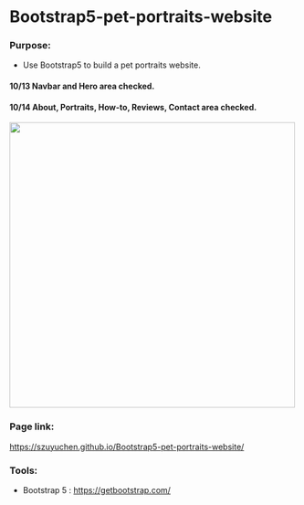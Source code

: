 # Bootstrap5-pet-portraits-website

### Purpose: 

- Use Bootstrap5 to build a pet portraits website.

#### 10/13 Navbar and Hero area checked.

#### 10/14 About, Portraits, How-to, Reviews, Contact area checked.

<img src="https://github.com/szuyuchen/Bootstrap5-pet-portraits-website/blob/main/sample-image.png?raw=true" width=500>

### Page link:

https://szuyuchen.github.io/Bootstrap5-pet-portraits-website/

### Tools:

- Bootstrap 5 : https://getbootstrap.com/

